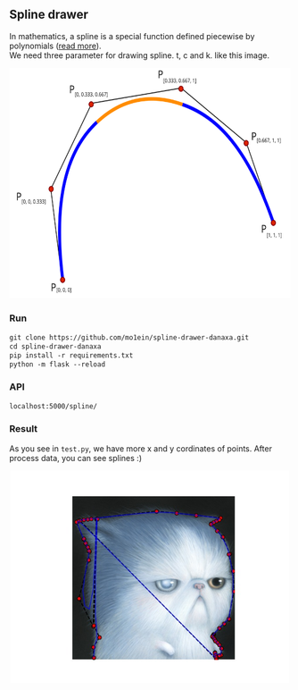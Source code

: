 
## Spline drawer
In mathematics, a spline is a special function defined piecewise by polynomials ([read more](https://en.wikipedia.org/wiki/Spline_(mathematics))). <br />We need three parameter for drawing spline. t, c and k. like this image.

<p align="center">
<img src="./static/spline.svg" width="660" height="412" />
</p>


### Run
```
git clone https://github.com/mo1ein/spline-drawer-danaxa.git
cd spline-drawer-danaxa
pip install -r requirements.txt
python -m flask --reload
```

### API
```
localhost:5000/spline/
```

### Result
As you see in `test.py`, we have more x and y cordinates of points. After process data, you can see splines :)

<p align="center">
<img src="./static/out.jpg" width="500" height="380" />
</p>
